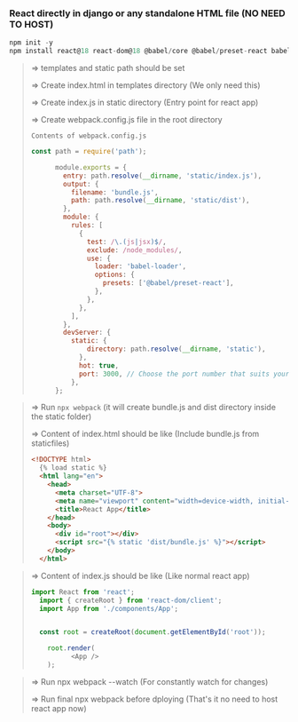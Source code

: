 ### React directly in django or any standalone HTML file (NO NEED TO HOST)

```javascript
npm init -y
npm install react@18 react-dom@18 @babel/core @babel/preset-react babel-loader webpack webpack-cli
```


> => templates and static path should be set
>
> => Create index.html in templates directory (We only need this)
>
> => Create index.js in static directory (Entry point for react app)
>
> => Create webpack.config.js file in the root directory
>
>     Contents of webpack.config.js
>
> ```javascript
> const path = require('path');
>
> 		module.exports = {
> 		  entry: path.resolve(__dirname, 'static/index.js'),
> 		  output: {
> 		    filename: 'bundle.js',
> 		    path: path.resolve(__dirname, 'static/dist'),
> 		  },
> 		  module: {
> 		    rules: [
> 		      {
> 		        test: /\.(js|jsx)$/,
> 		        exclude: /node_modules/,
> 		        use: {
> 		          loader: 'babel-loader',
> 		          options: {
> 		            presets: ['@babel/preset-react'],
> 		          },
> 		        },
> 		      },
> 		    ],
> 		  },
> 		  devServer: {
> 		    static: {
> 		        directory: path.resolve(__dirname, 'static'),
> 		      },
> 		      hot: true,
> 		      port: 3000, // Choose the port number that suits your needs
> 		    },
> 		};
> ```


> => Run `npx webpack` (it will create bundle.js and dist directory inside the static folder)
>
> => Content of index.html should be like (Include bundle.js from staticfiles)
>
> ```html
> <!DOCTYPE html>
> 	{% load static %}
> 	<html lang="en">
> 	  <head>
> 	    <meta charset="UTF-8">
> 	    <meta name="viewport" content="width=device-width, initial-scale=1.0">
> 	    <title>React App</title>  
> 	  </head>
> 	  <body>  
> 	    <div id="root"></div>
> 	    <script src="{% static 'dist/bundle.js' %}"></script>
> 	  </body>
> 	</html>
> ```

> => Content of index.js should be like (Like normal react app)
>
> ```javascript
> import React from 'react';
> 	import { createRoot } from 'react-dom/client';
> 	import App from './components/App';
>
>
> 	const root = createRoot(document.getElementById('root'));
>
> 	  root.render(  
> 	        <App />
> 	  );
> ```

> => Run npx webpack --watch (For constantly watch for changes)
>
> => Run final npx webpack before dploying (That's it no need to host react app now)
